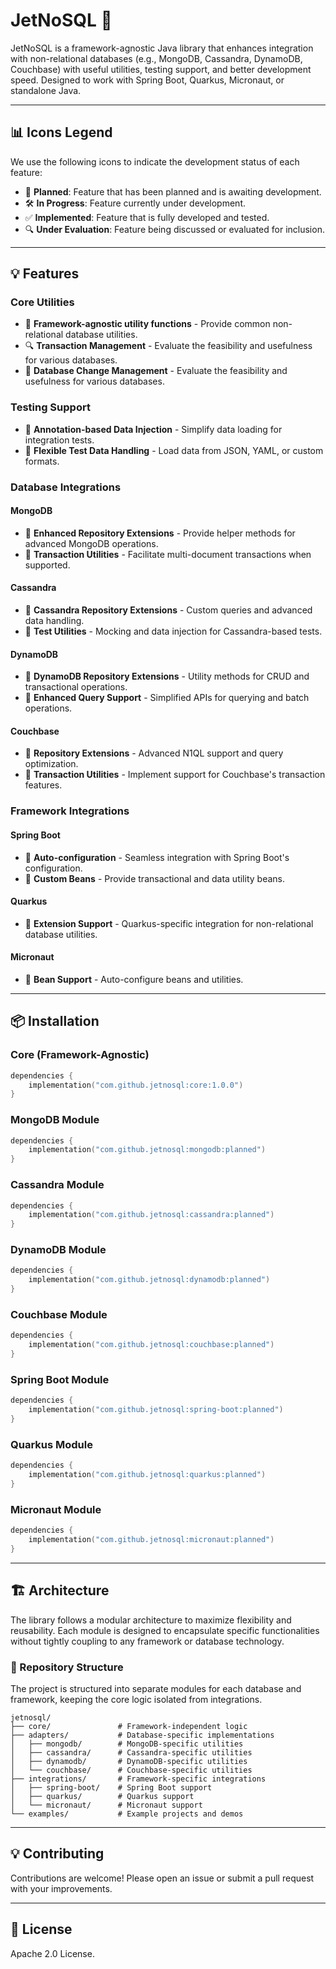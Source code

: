 
# JetNoSQL 🚀

JetNoSQL is a framework-agnostic Java library that enhances integration with non-relational databases (e.g., MongoDB, Cassandra, DynamoDB, Couchbase) with useful utilities, testing support, and better development speed. Designed to work with Spring Boot, Quarkus, Micronaut, or standalone Java.

---

## 📊 Icons Legend
We use the following icons to indicate the development status of each feature:

- 📝 **Planned**: Feature that has been planned and is awaiting development.  
- 🛠️ **In Progress**: Feature currently under development.  
- ✅ **Implemented**: Feature that is fully developed and tested.  
- 🔍 **Under Evaluation**: Feature being discussed or evaluated for inclusion.  

---

## 💡 Features

### Core Utilities
- 📝 **Framework-agnostic utility functions** - Provide common non-relational database utilities.  
- 🔍 **Transaction Management** - Evaluate the feasibility and usefulness for various databases.  
- 📝 **Database Change Management** - Evaluate the feasibility and usefulness for various databases.  

### Testing Support
- 📝 **Annotation-based Data Injection** - Simplify data loading for integration tests.  
- 📝 **Flexible Test Data Handling** - Load data from JSON, YAML, or custom formats.  

### Database Integrations
#### MongoDB
- 📝 **Enhanced Repository Extensions** - Provide helper methods for advanced MongoDB operations.  
- 📝 **Transaction Utilities** - Facilitate multi-document transactions when supported.  

#### Cassandra
- 📝 **Cassandra Repository Extensions** - Custom queries and advanced data handling.  
- 📝 **Test Utilities** - Mocking and data injection for Cassandra-based tests.  

#### DynamoDB
- 📝 **DynamoDB Repository Extensions** - Utility methods for CRUD and transactional operations.  
- 📝 **Enhanced Query Support** - Simplified APIs for querying and batch operations.  

#### Couchbase
- 📝 **Repository Extensions** - Advanced N1QL support and query optimization.  
- 📝 **Transaction Utilities** - Implement support for Couchbase's transaction features.  

### Framework Integrations
#### Spring Boot
- 📝 **Auto-configuration** - Seamless integration with Spring Boot's configuration.  
- 📝 **Custom Beans** - Provide transactional and data utility beans.  

#### Quarkus
- 📝 **Extension Support** - Quarkus-specific integration for non-relational database utilities.  

#### Micronaut
- 📝 **Bean Support** - Auto-configure beans and utilities.  

---

## 📦 Installation

### Core (Framework-Agnostic)
```kotlin
dependencies {
    implementation("com.github.jetnosql:core:1.0.0")
}
```

### MongoDB Module
```kotlin
dependencies {
    implementation("com.github.jetnosql:mongodb:planned")
}
```

### Cassandra Module
```kotlin
dependencies {
    implementation("com.github.jetnosql:cassandra:planned")
}
```

### DynamoDB Module
```kotlin
dependencies {
    implementation("com.github.jetnosql:dynamodb:planned")
}
```

### Couchbase Module
```kotlin
dependencies {
    implementation("com.github.jetnosql:couchbase:planned")
}
```

### Spring Boot Module
```kotlin
dependencies {
    implementation("com.github.jetnosql:spring-boot:planned")
}
```

### Quarkus Module
```kotlin
dependencies {
    implementation("com.github.jetnosql:quarkus:planned")
}
```

### Micronaut Module
```kotlin
dependencies {
    implementation("com.github.jetnosql:micronaut:planned")
}
```

---

## 🏗️ Architecture

The library follows a modular architecture to maximize flexibility and reusability. Each module is designed to encapsulate specific functionalities without tightly coupling to any framework or database technology.

### 📂 Repository Structure
The project is structured into separate modules for each database and framework, keeping the core logic isolated from integrations.

```
jetnosql/
├── core/               # Framework-independent logic
├── adapters/           # Database-specific implementations
│   ├── mongodb/        # MongoDB-specific utilities
│   ├── cassandra/      # Cassandra-specific utilities
│   ├── dynamodb/       # DynamoDB-specific utilities
│   └── couchbase/      # Couchbase-specific utilities
├── integrations/       # Framework-specific integrations
│   ├── spring-boot/    # Spring Boot support
│   ├── quarkus/        # Quarkus support
│   └── micronaut/      # Micronaut support
└── examples/           # Example projects and demos
```

---

## 💡 Contributing
Contributions are welcome! Please open an issue or submit a pull request with your improvements.

---

## 📜 License
Apache 2.0 License.
